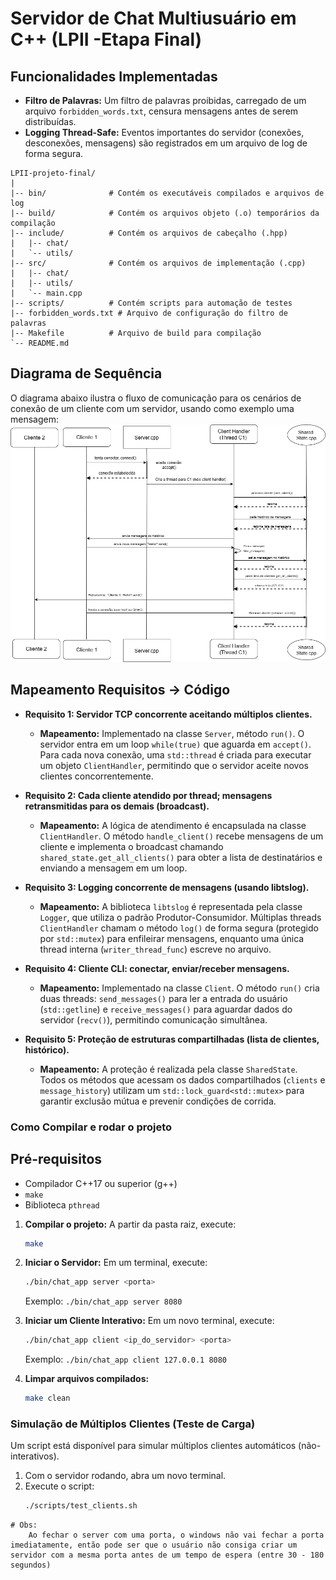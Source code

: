 # Servidor de Chat Multiusuário em C++ (LPII -Etapa Final)

## Funcionalidades Implementadas
* **Filtro de Palavras:** Um filtro de palavras proibidas, carregado de um arquivo `forbidden_words.txt`, censura mensagens antes de serem distribuídas.
* **Logging Thread-Safe:** Eventos importantes do servidor (conexões, desconexões, mensagens) são registrados em um arquivo de log de forma segura.
```
LPII-projeto-final/
|
|-- bin/              # Contém os executáveis compilados e arquivos de log
|-- build/            # Contém os arquivos objeto (.o) temporários da compilação
|-- include/          # Contém os arquivos de cabeçalho (.hpp)
|   |-- chat/
|   `-- utils/
|-- src/              # Contém os arquivos de implementação (.cpp)
|   |-- chat/
|   |-- utils/
|   `-- main.cpp
|-- scripts/          # Contém scripts para automação de testes
|-- forbidden_words.txt # Arquivo de configuração do filtro de palavras
|-- Makefile          # Arquivo de build para compilação
`-- README.md
```
## Diagrama de Sequência

O diagrama abaixo ilustra o fluxo de comunicação para os cenários de conexão de um cliente com um servidor, 
usando como exemplo uma mensagem:
![alt text](diagramalp2.drawio.png)

## Mapeamento Requisitos → Código

* **Requisito 1: Servidor TCP concorrente aceitando múltiplos clientes.**
    * **Mapeamento:** Implementado na classe `Server`, método `run()`. O servidor entra em um loop `while(true)` que aguarda em `accept()`. Para cada nova conexão, uma `std::thread` é criada para executar um objeto `ClientHandler`, permitindo que o servidor aceite novos clientes concorrentemente.

* **Requisito 2: Cada cliente atendido por thread; mensagens retransmitidas para os demais (broadcast).**
    * **Mapeamento:** A lógica de atendimento é encapsulada na classe `ClientHandler`. O método `handle_client()` recebe mensagens de um cliente e implementa o broadcast chamando `shared_state.get_all_clients()` para obter a lista de destinatários e enviando a mensagem em um loop.

* **Requisito 3: Logging concorrente de mensagens (usando libtslog).**
    * **Mapeamento:** A biblioteca `libtslog` é representada pela classe `Logger`, que utiliza o padrão Produtor-Consumidor. Múltiplas threads `ClientHandler` chamam o método `log()` de forma segura (protegido por `std::mutex`) para enfileirar mensagens, enquanto uma única thread interna (`writer_thread_func`) escreve no arquivo.

* **Requisito 4: Cliente CLI: conectar, enviar/receber mensagens.**
    * **Mapeamento:** Implementado na classe `Client`. O método `run()` cria duas threads: `send_messages()` para ler a entrada do usuário (`std::getline`) e `receive_messages()` para aguardar dados do servidor (`recv()`), permitindo comunicação simultânea.

* **Requisito 5: Proteção de estruturas compartilhadas (lista de clientes, histórico).**
    * **Mapeamento:** A proteção é realizada pela classe `SharedState`. Todos os métodos que acessam os dados compartilhados (`clients` e `message_history`) utilizam um `std::lock_guard<std::mutex>` para garantir exclusão mútua e prevenir condições de corrida.

### Como Compilar e rodar o projeto

## Pré-requisitos
* Compilador C++17 ou superior (g++)
* `make`
* Biblioteca `pthread`

1.  **Compilar o projeto:**
    A partir da pasta raiz, execute:
    ```bash
    make
    ```

2.  **Iniciar o Servidor:**
    Em um terminal, execute:
    ```bash
    ./bin/chat_app server <porta>
    ```
    Exemplo: `./bin/chat_app server 8080`

3.  **Iniciar um Cliente Interativo:**
    Em um novo terminal, execute:
    ```bash
    ./bin/chat_app client <ip_do_servidor> <porta>
    ```
    Exemplo: `./bin/chat_app client 127.0.0.1 8080`

4.  **Limpar arquivos compilados:**
    ```bash
    make clean
    ```

### Simulação de Múltiplos Clientes (Teste de Carga)

Um script está disponível para simular múltiplos clientes automáticos (não-interativos).

1.  Com o servidor rodando, abra um novo terminal.
2.  Execute o script:
    ```bash
    ./scripts/test_clients.sh
    ```
```
# Obs:
    Ao fechar o server com uma porta, o windows não vai fechar a porta imediatamente, então pode ser que o usuário não consiga criar um servidor com a mesma porta antes de um tempo de espera (entre 30 - 180 segundos)
